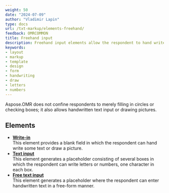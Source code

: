 ```yaml
---
weight: 50
date: "2024-07-09"
author: "Vladimir Lapin"
type: docs
url: /txt-markup/elements-freehand/
feedback: OMRCOMMON
title: Freehand input
description: Freehand input elements allow the respondent to hand write some text or draw a picture.
keywords:
- layout
- markup
- template
- design
- form
- handwriting
- draw
- letters
- numbers
---
```


Aspose.OMR does not confine respondents to merely filling in circles or checking boxes; it also allows handwritten text input or drawing pictures.

## Elements

- [**Write-in**](/omr/txt-markup/write_in/)  
  This element provides a blank field in which the respondent can hand write some text or draw a picture.
- [**Text input**](/omr/txt-markup/text_input/)  
  This element generates a placeholder consisting of several boxes in which the respondent can write letters or numbers, one character in each box.
- [**Free text input**](/omr/txt-markup/free_text_input/)  
  This element generates a placeholder where the respondent can enter handwritten text in a free-form manner.
